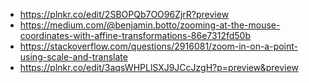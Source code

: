 - https://plnkr.co/edit/2SBOPQb7OO96ZjrR?preview
- https://medium.com/@benjamin.botto/zooming-at-the-mouse-coordinates-with-affine-transformations-86e7312fd50b
- https://stackoverflow.com/questions/2916081/zoom-in-on-a-point-using-scale-and-translate
- https://plnkr.co/edit/3aqsWHPLlSXJ9JCcJzgH?p=preview&preview
